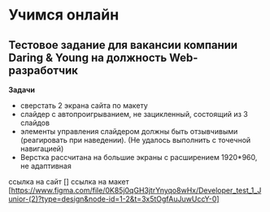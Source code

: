 # Учимся онлайн #
## Тестовое задание для вакансии компании Daring & Young на должность Web-разработчик ##
**Задачи** 
* сверстать 2 экрана сайта по макету
* слайдер с автопроигрыванием, не зацикленный, состоящий из 3 слайдов 
* элементы управления слайдером должны быть отзывчивыми (реагировать при наведении). (Не удалось выполнить с точечной навигацией)
* Верстка рассчитана на большие экраны с расширением 1920*960, не адаптивная

ссылка на сайт []
ссылка на макет [https://www.figma.com/file/0K85j0qGH3jtrYnyqo8wHx/Developer_test_1_Junior-(2)?type=design&node-id=1-2&t=3x5tOgfAuJuwUccY-0]

